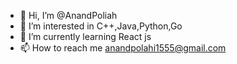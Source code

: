 - 👋 Hi, I’m @AnandPoliah
- 👀 I’m interested in C++,Java,Python,Go
- 🌱 I’m currently learning React js
- 📫 How to reach me anandpolahi1555@gmail.com

<!---
AnandPoliah/AnandPoliah is a ✨ special ✨ repository because its `README.md` (this file) appears on your GitHub profile.
You can click the Preview link to take a look at your changes.
--->
